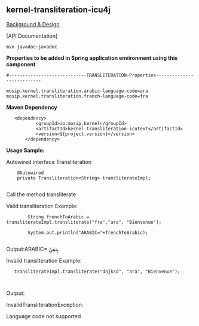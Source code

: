 ## kernel-transliteration-icu4j

[Background & Design](../../docs/design/kernel/kernel-transliteration.md)
 

 
[API Documentation]
 
 ```
 mvn javadoc:javadoc

 ```
 
**Properties to be added in Spring application environment using this component**


```
#-----------------------------TRANSLITERATION-Properties---------------------------

mosip.kernel.transliteration.arabic-language-code=ara
mosip.kernel.transliteration.franch-language-code=fra

```

 
 **Maven Dependency**
 
 ```
 	<dependency>
			<groupId>io.mosip.kernel</groupId>
			<artifactId>kernel-transliteration-icutext</artifactId>
			<version>${project.version}</version>
		</dependency>

 ```
 
 

**Usage Sample:**

Autowired interface Transliteration

```
	@Autowired
	private Transliteration<String> transliterateImpl;
	
```

Call the method transliterate

Valid transliteration Example:

```
		String frenchToArabic = transliterateImpl.transliterate("fra","ara", "Bienvenue");
		
		System.out.println("ARABIC="+frenchToArabic);
 
 ```
 
 Output:ARABIC= بِِنڤِنُِ
 
 Invalid transliteration Example:
 
 ```
	transliterateImpl.transliterate("dnjksd", "ara", "Bienvenue");
	
	
 ```
 
 Output: 
 

 InvalidTransliterationException:
 
 Language code not supported








